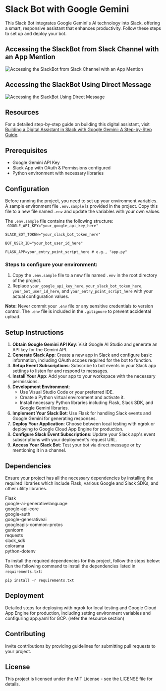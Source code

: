 
# Slack Bot with Google Gemini

This Slack Bot integrates Google Gemini's AI technology into Slack, offering a smart, responsive assistant that enhances productivity. Follow these steps to set up and deploy your bot.

## Accessing the SlackBot from Slack Channel with an App Mention

![Accessing the SlackBot from Slack Channel with an App Mention
](https://i0.wp.com/www.marketcalls.in/wp-content/uploads/2024/02/image-38.png?resize=1024%2C463&ssl=1)

## Accessing the SlackBot Using Direct Message

![Accessing the SlackBot Using Direct Message](https://i0.wp.com/www.marketcalls.in/wp-content/uploads/2024/02/image-37.png?resize=1024%2C439&ssl=1)


## Resources

For a detailed step-by-step guide on building this digital assistant, visit [Building a Digital Assistant in Slack with Google Gemini: A Step-by-Step Guide](https://www.marketcalls.in/python/building-a-digital-assistant-in-slack-with-google-gemini-a-step-by-step-guide.html).

## Prerequisites

- Google Gemini API Key
- Slack App with OAuth & Permissions configured
- Python environment with necessary libraries

## Configuration

Before running the project, you need to set up your environment variables. A sample environment file `.env.sample` is provided in the project. Copy this file to a new file named `.env` and update the variables with your own values.

The `.env.sample` file contains the following structure:<br>
<code>
GOOGLE_API_KEY="your_google_api_key_here"<br>
SLACK_BOT_TOKEN="your_slack_bot_token_here"<br>
BOT_USER_ID="your_bot_user_id_here"<br>
FLASK_APP=your_entry_point_script_here # e.g., "app.py"<br></code>

### Steps to configure your environment:

1. Copy the `.env.sample` file to a new file named `.env` in the root directory of the project.
2. Replace `your_google_api_key_here`, `your_slack_bot_token_here`, `your_bot_user_id_here`, and `your_entry_point_script_here` with your actual configuration values.

**Note:** Never commit your `.env` file or any sensitive credentials to version control. The `.env` file is included in the `.gitignore` to prevent accidental upload.


## Setup Instructions

1. **Obtain Google Gemini API Key**: Visit Google AI Studio and generate an API key for the Gemini API.
2. **Generate Slack App**: Create a new app in Slack and configure basic information, including OAuth scopes required for the bot to function.
3. **Setup Event Subscriptions**: Subscribe to bot events in your Slack app settings to listen for and respond to messages.
4. **Install Your App**: Add your app to your workspace with the necessary permissions.
5. **Development Environment**:
   - Use Visual Studio Code or your preferred IDE.
   - Create a Python virtual environment and activate it.
   - Install necessary Python libraries including Flask, Slack SDK, and Google Gemini libraries.
6. **Implement Your Slack Bot**: Use Flask for handling Slack events and Google Gemini for generating responses.
7. **Deploy Your Application**: Choose between local testing with ngrok or deploying to Google Cloud App Engine for production.
8. **Configure Slack Event Subscriptions**: Update your Slack app's event subscriptions with your deployment's request URL.
9. **Access Your Slack Bot**: Test your bot via direct message or by mentioning it in a channel.

## Dependencies

Ensure your project has all the necessary dependencies by installing the required libraries which include Flask, various Google and Slack SDKs, and other utility libraries.<br>

Flask<br>
google-ai-generativelanguage<br>
google-api-core<br>
google-auth<br>
google-generativeai<br>
googleapis-common-protos<br>
gunicorn<br>
requests<br>
slack_sdk<br>
colorama<br>
python-dotenv<br>

To install the required dependencies for this project, follow the steps below:
Run the following command to install the dependencies listed in `requirements.txt`:

<code>pip install -r requirements.txt</code>

## Deployment

Detailed steps for deploying with ngrok for local testing and Google Cloud App Engine for production, including setting environment variables and configuring app.yaml for GCP. (refer the resource section)

## Contributing

Invite contributions by providing guidelines for submitting pull requests to your project.

## License

This project is licensed under the MIT License - see the LICENSE file for details.


